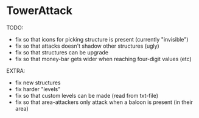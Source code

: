 # TowerAttack

TODO:
 - fix so that icons for picking structure is present (currently "invisible")
 - fix so that attacks doesn't shadow other structures (ugly)
 - fix so that structures can be upgrade
 - fix so that money-bar gets wider when reaching four-digit values (etc)

EXTRA:
 - fix new structures
 - fix harder "levels"
 - fix so that custom levels can be made (read from txt-file)
 - fix so that area-attackers only attack when a baloon is present (in their area)